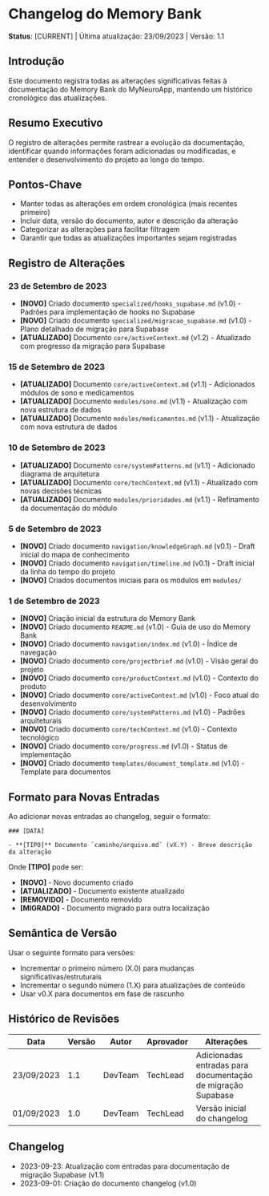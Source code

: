 # Changelog do Memory Bank

**Status**: [CURRENT] | Última atualização: 23/09/2023 | Versão: 1.1

## Introdução
Este documento registra todas as alterações significativas feitas à documentação do Memory Bank do MyNeuroApp, mantendo um histórico cronológico das atualizações.

## Resumo Executivo
O registro de alterações permite rastrear a evolução da documentação, identificar quando informações foram adicionadas ou modificadas, e entender o desenvolvimento do projeto ao longo do tempo.

## Pontos-Chave
- Manter todas as alterações em ordem cronológica (mais recentes primeiro)
- Incluir data, versão do documento, autor e descrição da alteração
- Categorizar as alterações para facilitar filtragem
- Garantir que todas as atualizações importantes sejam registradas

## Registro de Alterações

### 23 de Setembro de 2023

- **[NOVO]** Criado documento `specialized/hooks_supabase.md` (v1.0) - Padrões para implementação de hooks no Supabase
- **[NOVO]** Criado documento `specialized/migracao_supabase.md` (v1.0) - Plano detalhado de migração para Supabase
- **[ATUALIZADO]** Documento `core/activeContext.md` (v1.2) - Atualizado com progresso da migração para Supabase

### 15 de Setembro de 2023

- **[ATUALIZADO]** Documento `core/activeContext.md` (v1.1) - Adicionados módulos de sono e medicamentos
- **[ATUALIZADO]** Documento `modules/sono.md` (v1.1) - Atualização com nova estrutura de dados
- **[ATUALIZADO]** Documento `modules/medicamentos.md` (v1.1) - Atualização com nova estrutura de dados

### 10 de Setembro de 2023

- **[ATUALIZADO]** Documento `core/systemPatterns.md` (v1.1) - Adicionado diagrama de arquitetura
- **[ATUALIZADO]** Documento `core/techContext.md` (v1.1) - Atualizado com novas decisões técnicas
- **[ATUALIZADO]** Documento `modules/prioridades.md` (v1.1) - Refinamento da documentação do módulo

### 5 de Setembro de 2023

- **[NOVO]** Criado documento `navigation/knowledgeGraph.md` (v0.1) - Draft inicial do mapa de conhecimento
- **[NOVO]** Criado documento `navigation/timeline.md` (v0.1) - Draft inicial da linha do tempo do projeto
- **[NOVO]** Criados documentos iniciais para os módulos em `modules/`

### 1 de Setembro de 2023

- **[NOVO]** Criação inicial da estrutura do Memory Bank
- **[NOVO]** Criado documento `README.md` (v1.0) - Guia de uso do Memory Bank
- **[NOVO]** Criado documento `navigation/index.md` (v1.0) - Índice de navegação
- **[NOVO]** Criado documento `core/projectbrief.md` (v1.0) - Visão geral do projeto
- **[NOVO]** Criado documento `core/productContext.md` (v1.0) - Contexto do produto
- **[NOVO]** Criado documento `core/activeContext.md` (v1.0) - Foco atual do desenvolvimento
- **[NOVO]** Criado documento `core/systemPatterns.md` (v1.0) - Padrões arquiteturais
- **[NOVO]** Criado documento `core/techContext.md` (v1.0) - Contexto tecnológico
- **[NOVO]** Criado documento `core/progress.md` (v1.0) - Status de implementação
- **[NOVO]** Criado documento `templates/document_template.md` (v1.0) - Template para documentos

## Formato para Novas Entradas

Ao adicionar novas entradas ao changelog, seguir o formato:

```
### [DATA]

- **[TIPO]** Documento `caminho/arquivo.md` (vX.Y) - Breve descrição da alteração
```

Onde **[TIPO]** pode ser:
- **[NOVO]** - Novo documento criado
- **[ATUALIZADO]** - Documento existente atualizado
- **[REMOVIDO]** - Documento removido
- **[MIGRADO]** - Documento migrado para outra localização

## Semântica de Versão

Usar o seguinte formato para versões:
- Incrementar o primeiro número (X.0) para mudanças significativas/estruturais
- Incrementar o segundo número (1.X) para atualizações de conteúdo
- Usar v0.X para documentos em fase de rascunho

## Histórico de Revisões

| Data | Versão | Autor | Aprovador | Alterações |
|------|--------|-------|-----------|------------|
| 23/09/2023 | 1.1 | DevTeam | TechLead | Adicionadas entradas para documentação de migração Supabase |
| 01/09/2023 | 1.0 | DevTeam | TechLead | Versão inicial do changelog |

## Changelog

- 2023-09-23: Atualização com entradas para documentação de migração Supabase (v1.1)
- 2023-09-01: Criação do documento changelog (v1.0) 